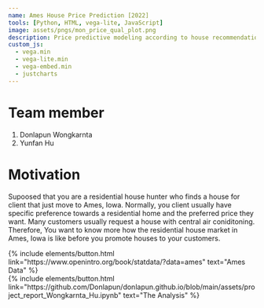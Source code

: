 ```yaml
---
name: Ames House Price Prediction [2022]
tools: [Python, HTML, vega-lite, JavaScript]
image: assets/pngs/mon_price_qual_plot.png
description: Price predictive modeling according to house recommendations using statistical analysis 
custom_js:
  - vega.min
  - vega-lite.min
  - vega-embed.min
  - justcharts
---
```


# Team member
1. Donlapun Wongkarnta
2. Yunfan Hu

# Motivation
Supoosed that you are a residential house hunter who finds a house for client that just move to Ames, Iowa. Normally, you client usually have specific preference towards a residential home and the preferred price they want. Many customers usually request a house with central air coniditoning. Therefore, You want to know more how the residential house market in Ames, Iowa is like before you promote houses to your customers.

<div class="left">
{% include elements/button.html link="https://www.openintro.org/book/statdata/?data=ames" text="Ames Data" %}
</div>
<div class="right">
{% include elements/button.html link="https://github.com/Donlapun/donlapun.github.io/blob/main/assets/project_report_Wongkarnta_Hu.ipynb" text="The Analysis" %}
</div>
